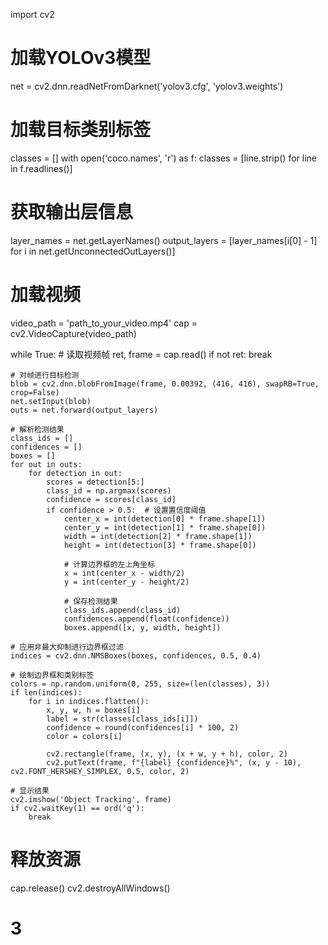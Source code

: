 import cv2

# 加载YOLOv3模型
net = cv2.dnn.readNetFromDarknet('yolov3.cfg', 'yolov3.weights')
# 加载目标类别标签
classes = []
with open('coco.names', 'r') as f:
    classes = [line.strip() for line in f.readlines()]

# 获取输出层信息
layer_names = net.getLayerNames()
output_layers = [layer_names[i[0] - 1] for i in net.getUnconnectedOutLayers()]

# 加载视频
video_path = 'path_to_your_video.mp4'
cap = cv2.VideoCapture(video_path)

while True:
    # 读取视频帧
    ret, frame = cap.read()
    if not ret:
        break

    # 对帧进行目标检测
    blob = cv2.dnn.blobFromImage(frame, 0.00392, (416, 416), swapRB=True, crop=False)
    net.setInput(blob)
    outs = net.forward(output_layers)

    # 解析检测结果
    class_ids = []
    confidences = []
    boxes = []
    for out in outs:
        for detection in out:
            scores = detection[5:]
            class_id = np.argmax(scores)
            confidence = scores[class_id]
            if confidence > 0.5:  # 设置置信度阈值
                center_x = int(detection[0] * frame.shape[1])
                center_y = int(detection[1] * frame.shape[0])
                width = int(detection[2] * frame.shape[1])
                height = int(detection[3] * frame.shape[0])

                # 计算边界框的左上角坐标
                x = int(center_x - width/2)
                y = int(center_y - height/2)

                # 保存检测结果
                class_ids.append(class_id)
                confidences.append(float(confidence))
                boxes.append([x, y, width, height])

    # 应用非最大抑制进行边界框过滤
    indices = cv2.dnn.NMSBoxes(boxes, confidences, 0.5, 0.4)

    # 绘制边界框和类别标签
    colors = np.random.uniform(0, 255, size=(len(classes), 3))
    if len(indices):
        for i in indices.flatten():
            x, y, w, h = boxes[i]
            label = str(classes[class_ids[i]])
            confidence = round(confidences[i] * 100, 2)
            color = colors[i]

            cv2.rectangle(frame, (x, y), (x + w, y + h), color, 2)
            cv2.putText(frame, f"{label} {confidence}%", (x, y - 10), cv2.FONT_HERSHEY_SIMPLEX, 0.5, color, 2)

    # 显示结果
    cv2.imshow('Object Tracking', frame)
    if cv2.waitKey(1) == ord('q'):
        break

# 释放资源
cap.release()
cv2.destroyAllWindows()
# 3
